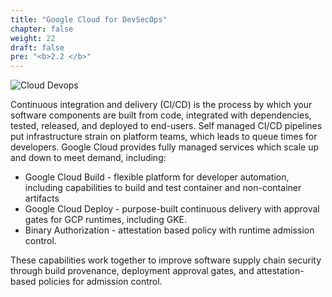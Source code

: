 ```yaml
---
title: "Google Cloud for DevSecOps"
chapter: false
weight: 22
draft: false
pre: "<b>2.2 </b>"
---
```


![Cloud Devops](/images/cloud-devops.png)

Continuous integration and delivery (CI/CD) is the process by which your software components are built from code, integrated with dependencies, tested, released, and deployed to end-users. Self managed CI/CD pipelines put infrastructure strain on platform teams, which leads to queue times for developers. Google Cloud provides fully managed services which scale up and down to meet demand, including:

- Google Cloud Build - flexible platform for developer automation, including capabilities to build and test container and non-container artifacts
- Google Cloud Deploy - purpose-built continuous delivery with approval gates for GCP runtimes, including GKE.
- Binary Authorization - attestation based policy with runtime admission control.

These capabilities work together to improve software supply chain security through build provenance, deployment approval gates, and attestation-based policies for admission control.


